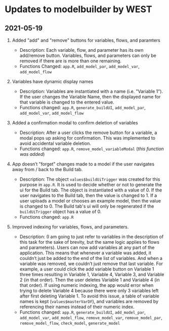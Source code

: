 # Updates to **modelbuilder** by WEST

## 2021-05-19

1. Added "add" and "remove" buttons for variables, flows, and paramters
    - Description: Each variable, flow, and parameter has its own add/remove button.
  Variables, flows, and parameters can only be removed if there are is more than one remaining. 
    - Functions Changed: `app.R`, `add_model_par`, `add_model_var`, `add_model_flow`

1. Variables have dynamic display names
    - Description: Variables are instantiated with a name (i.e. "Variable 1"). If the user changes the Variable Name, then the displayed name for that variable is changed to the entered value.
    - Functions changed: `app.R`, `generate_buildUI`, `add_model_par`, `add_model_var`, `add_model_flow`

1. Added a confirmation modal to confirm deletion of variables
    - Description: After a user clicks the remove button for a variable, a modal pops up asking for confirmation. This was implemented to avoid accidental variable deletion.
    - Functions changed: `app.R`, `remove_model_variableModal` (*this function was added*)

1. App doesn’t "forget" changes made to a model if the user navigates away from / back to the Build tab. 
    - Description: The object `values$buildUiTrigger` was created for this purpose in `app.R`. It is used to decide whether or not to generate the ui for the Build tab. The object is instantiated with a value of 0. If the user navigates to the Build tab, then the value is changed to 1. If a user uploads a model or chooses an example model, then the value is changed to 0. The Build tab's ui will only be regenerated if the `buildUiTrigger` object has a value of 0.
    - Functions changed: `app.R`

1. Improved indexing for variables, flows, and parameters.
    - Description: (I am going to just refer to variables in the description of this task for the sake of brevity, but the same logic applies to flows and parameters). Users can now add variables at any part of the application. This means that whenever a variable was added, it couldn’t just be added to the end of the list of variables. And when a variable was removed, we couldn’t just remove that last variable. For example, a user could click the add variable button on Variable 1 three times resulting in Variable 1, Variable 4, Variable 3, and Variable 2 (in that order). Then the user deletes Variable 1 and Variable 4 (in that order). If using numeric indexing, the app would error when trying to delete Variable 4 because there were only 3 variables left after first deleting Variable 1. To avoid this issue, a table of variable names is kept (`values$masterVarDF`), and variables are removed by referencing their names instead of their numeric index.
    - Functions changed: `app.R`, `generate_buildUI`, `add_model_par`, `add_model_var`, `add_model_flow`, `remove_model_var`, `remove_model_par`, `remove_model_flow`, `check_model`, `generate_model`
